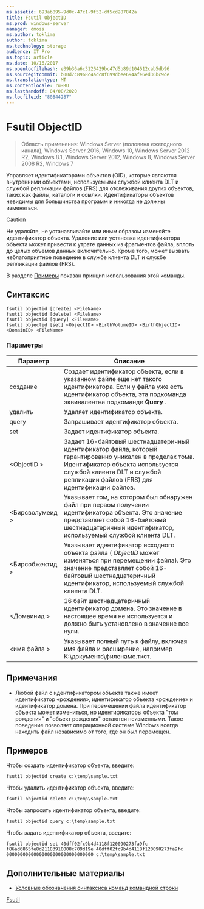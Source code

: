 ```yaml
---
ms.assetid: 693ab895-9d0c-47c1-9f52-df5cd287842a
title: Fsutil ObjectID
ms.prod: windows-server
manager: dmoss
ms.author: toklima
author: toklima
ms.technology: storage
audience: IT Pro
ms.topic: article
ms.date: 10/16/2017
ms.openlocfilehash: e39b36a6c3126429bc47d5b89d104612cab5db96
ms.sourcegitcommit: b00d7c8968c4adc8f699dbee694afe6ed36bc9de
ms.translationtype: MT
ms.contentlocale: ru-RU
ms.lasthandoff: 04/08/2020
ms.locfileid: "80844287"
---
```

# <a name="fsutil-objectid"></a>Fsutil ObjectID
>Область применения: Windows Server (половина ежегодного канала), Windows Server 2016, Windows 10, Windows Server 2012 R2, Windows 8.1, Windows Server 2012, Windows 8, Windows Server 2008 R2, Windows 7

Управляет идентификаторами объектов (OID), которые являются внутренними объектами, используемыми службой клиента DLT и службой репликации файлов (FRS) для отслеживания других объектов, таких как файлы, каталоги и ссылки. Идентификаторы объектов невидимы для большинства программ и никогда не должны изменяться.

> [!CAUTION]
> Не удаляйте, не устанавливайте или иным образом изменяйте идентификатор объекта. Удаление или установка идентификатора объекта может привести к утрате данных из фрагментов файла, вплоть до целых объемов данных включительно. Кроме того, может вызвать неблагоприятное поведение в службе клиента DLT и службе репликации файлов (FRS).

В разделе [Примеры](#BKMK_examples) показан принцип использования этой команды.

## <a name="syntax"></a>Синтаксис

```
fsutil objectid [create] <FileName>
fsutil objectid [delete] <FileName>
fsutil objectid [query] <FileName>
fsutil objectid [set] <ObjectID> <BirthVolumeID> <BirthObjectID> <DomainID> <FileName>
```

### <a name="parameters"></a>Параметры

|Параметр|Описание|
|-------------|---------------|
|создание|Создает идентификатор объекта, если в указанном файле еще нет такого идентификатора. Если у файла уже есть идентификатор объекта, эта подкоманда эквивалентна подкоманде **Query** .|
|удалить|Удаляет идентификатор объекта.|
|query|Запрашивает идентификатор объекта.|
|set|Задает идентификатор объекта.|
|\<ObjectID >|Задает 16-байтовый шестнадцатеричный идентификатор файла, который гарантированно уникален в пределах тома. Идентификатор объекта используется службой клиента DLT и службой репликации файлов (FRS) для идентификации файлов.|
|\<Бирсволумеид >|Указывает том, на котором был обнаружен файл при первом получении идентификатора объекта. Это значение представляет собой 16-байтовый шестнадцатеричный идентификатор, используемый службой клиента DLT.|
|\<Бирсобжектид >|Указывает идентификатор исходного объекта файла ( *ObjectID* может изменяться при перемещении файла). Это значение представляет собой 16-байтовый шестнадцатеричный идентификатор, используемый службой клиента DLT.|
|\<Домаинид >|16 байт шестнадцатеричный идентификатор домена. Это значение в настоящее время не используется и должно быть установлено в значение все нули.|
|\<имя файла >|Указывает полный путь к файлу, включая имя файла и расширение, например К:\документс\филенаме.ткст.|

## <a name="remarks"></a>Примечания

-   Любой файл с идентификатором объекта также имеет идентификатор «рождения», идентификатор объекта «рождение» и идентификатор домена. При перемещении файла идентификатор объекта может измениться, но идентификаторы объекта "том рождения" и "объект рождения" остаются неизменными. Такое поведение позволяет операционной системе Windows всегда находить файл независимо от того, где он был перемещен.

## <a name="examples"></a><a name="BKMK_examples"></a>Примеров
Чтобы создать идентификатор объекта, введите:

`fsutil objectid create c:\temp\sample.txt`

Чтобы удалить идентификатор объекта, введите:

`fsutil objectid delete c:\temp\sample.txt`

Чтобы запросить идентификатор объекта, введите:

`fsutil objectid query c:\temp\sample.txt`

Чтобы задать идентификатор объекта, введите:

`fsutil objectid set 40dff02fc9b4d4118f120090273fa9fc f86ad6865fe8d21183910008c709d19e 40dff02fc9b4d4118f120090273fa9fc 00000000000000000000000000000000 c:\temp\sample.txt`

## <a name="additional-references"></a>Дополнительные материалы
- [Условные обозначения синтаксиса команд командной строки](command-line-syntax-key.md)

[Fsutil](Fsutil.md)


